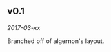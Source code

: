 <!-- -*- mode: markdown; fill-column: 8192 -*- -->

## v0.1

*2017-03-xx*

Branched off of algernon's layout.
